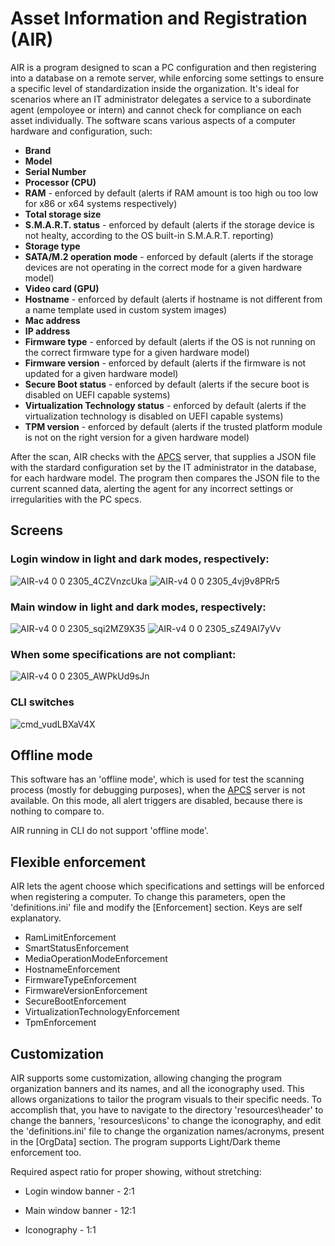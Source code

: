 # Asset Information and Registration (AIR)

AIR is a program designed to scan a PC configuration and then registering into a database on a remote server, while enforcing some settings to ensure a specific level of standardization inside the organization. It's ideal for scenarios where an IT administrator delegates a service to a subordinate agent (empoloyee or intern) and cannot check for compliance on each asset individually.
The software scans various aspects of a computer hardware and configuration, such:
- **Brand**
- **Model**
- **Serial Number**
- **Processor (CPU)**
- **RAM** - enforced by default (alerts if RAM amount is too high ou too low for x86 or x64 systems respectively)
- **Total storage size**
- **S.M.A.R.T. status** - enforced by default (alerts if the storage device is not healty, according to the OS built-in S.M.A.R.T. reporting)
- **Storage type**
- **SATA/M.2 operation mode** - enforced by default (alerts if the storage devices are not operating in the correct mode for a given hardware model)
- **Video card (GPU)**
- **Hostname** - enforced by default (alerts if hostname is not different from a name template used in custom system images)
- **Mac address**
- **IP address**
- **Firmware type** - enforced by default (alerts if the OS is not running on the correct firmware type for a given hardware model)
- **Firmware version** - enforced by default (alerts if the firmware is not updated for a given hardware model)
- **Secure Boot status** - enforced by default (alerts if the secure boot is disabled on UEFI capable systems)
- **Virtualization Technology status** - enforced by default (alerts if the virtualization technology is disabled on UEFI capable systems)
- **TPM version** - enforced by default (alerts if the trusted platform module is not on the right version for a given hardware model)

After the scan, AIR checks with the <a href=https://github.com/Kevin64/asset-and-personnel-control-system>APCS</a> server, that supplies a JSON file with the stardard configuration set by the IT administrator in the database, for each hardware model. The program then compares the JSON file to the current scanned data, alerting the agent for any incorrect settings or irregularities with the PC specs.

## Screens

### Login window in light and dark modes, respectively:

![AIR-v4 0 0 2305_4CZVnzcUka](https://github.com/Kevin64/asset-information-and-registration/assets/1903028/f9bbfd6f-8e60-42b4-a6fa-fcb414be1916)
![AIR-v4 0 0 2305_4vj9v8PRr5](https://github.com/Kevin64/asset-information-and-registration/assets/1903028/a7177f98-1ebd-42c7-8462-7e768d1e9533)

### Main window in light and dark modes, respectively:

![AIR-v4 0 0 2305_sqi2MZ9X35](https://github.com/Kevin64/asset-information-and-registration/assets/1903028/d5c0d3ec-5707-47ee-a530-3251f1fe1162)
![AIR-v4 0 0 2305_sZ49AI7yVv](https://github.com/Kevin64/asset-information-and-registration/assets/1903028/3a0be826-8dc8-44e0-8feb-37ca51a73eac)

### When some specifications are not compliant:

![AIR-v4 0 0 2305_AWPkUd9sJn](https://github.com/Kevin64/asset-information-and-registration/assets/1903028/8811c7d1-b449-4262-8332-e31b51a74eb3)

### CLI switches

![cmd_vudLBXaV4X](https://github.com/Kevin64/asset-information-and-registration/assets/1903028/1cd649a8-fefd-4c9a-a893-65b5186dcf12)

## Offline mode

This software has an 'offline mode', which is used for test the scanning process (mostly for debugging purposes), when the <a href=https://github.com/Kevin64/asset-and-personnel-control-system>APCS</a> server is not available. On this mode, all alert triggers are disabled, because there is nothing to compare to.

AIR running in CLI do not support 'offline mode'.

## Flexible enforcement

AIR lets the agent choose which specifications and settings will be enforced when registering a computer. To change this parameters, open the 'definitions.ini' file and modify the [Enforcement] section. Keys are self explanatory.
- RamLimitEnforcement
- SmartStatusEnforcement
- MediaOperationModeEnforcement
- HostnameEnforcement
- FirmwareTypeEnforcement
- FirmwareVersionEnforcement
- SecureBootEnforcement
- VirtualizationTechnologyEnforcement
- TpmEnforcement

## Customization

AIR supports some customization, allowing changing the program organization banners and its names, and all the iconography used. This allows organizations to tailor the program visuals to their specific needs. To accomplish that, you have to navigate to the directory 'resources\header\' to change the banners, 'resources\icons\' to change the iconography, and edit the 'definitions.ini' file to change the organization names/acronyms, present in the [OrgData] section. The program supports Light/Dark theme enforcement too.

Required aspect ratio for proper showing, without stretching:

- Login window banner - 2:1

- Main window banner - 12:1

- Iconography - 1:1
